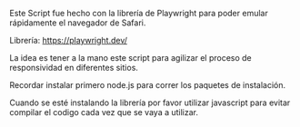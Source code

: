 Este Script fue hecho con la librería de Playwright para poder emular rápidamente el navegador de Safari.

Librería: https://playwright.dev/

La idea es tener a la mano este script para agilizar el proceso de responsividad en diferentes sitios.

Recordar instalar primero node.js para correr los paquetes de instalación.

Cuando se esté instalando la librería por favor utilizar javascript para evitar compilar el codigo cada vez que se vaya a utilizar.
